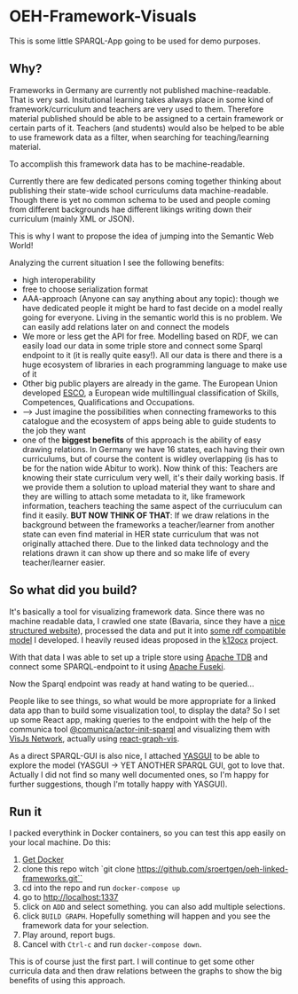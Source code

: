 # OEH-Framework-Visuals

This is some little SPARQL-App going to be used for demo purposes. 

## Why?

Frameworks in Germany are currently not published machine-readable. That is very sad. Insitutional learning takes always place in some kind of framework/curriculum and teachers are very used to them. Therefore material published should be able to be assigned to a certain framework or certain parts of it. Teachers (and students) would also be helped to be able to use framework data as a filter, when searching for teaching/learning material.

To accomplish this framework data has to be machine-readable.

Currently there are few dedicated persons coming together thinking about publishing their state-wide school curriculums data machine-readable. Though there is yet no common schema to be used and people coming from different backgrounds hae different likings writing down their curriculum (mainly XML or JSON).

This is why I want to propose the idea of jumping into the Semantic Web World!

Analyzing the current situation I see the following benefits:

- high interoperability
- free to choose serialization format
- AAA-approach (Anyone can say anything about any topic): though we have dedicated people it might be hard to fast decide on a model really going for everyone. Living in the semantic world this is no problem. We can easily add relations later on and connect the models
- We more or less get the API for free. Modelling based on RDF, we can easily load our data in some triple store and connect some Sparql endpoint to it (it is really quite easy!). All our data is there and there is a huge ecosystem of libraries in each programming language to make use of it
- Other big public players are already in the game. The European Union developed [ESCO](https://ec.europa.eu/esco/portal/home), a European wide multillingual classification of Skills, Competences, Qualifications and Occupations.
- --> Just imagine the possibilities when connecting frameworks to this catalogue and the ecosystem of apps being able to guide students to the job they want
- one of the **biggest benefits** of this approach is the ability of easy drawing relations. In Germany we have 16 states, each having their own curriculums, but of course the content is widley overlapping (is has to be for the nation wide Abitur to work). Now think of this: Teachers are knowing their state curriculum very well, it's their daily working basis. If we provide them a solution to upload material they want to share and they are willing to attach some metadata to it, like framework information, teachers teaching the same aspect of the curriuculum can find it easily. **BUT NOW THINK OF THAT**: If we draw relations in the background between the frameworks a teacher/learner from another state can even find material  in HER state curriculum that was not originally attached there. Due to the linked data technology and the relations drawn it can show up there and so make life of every teacher/learner easier.


## So what did you build?

It's basically a tool for visualizing framework data.
Since there was no machine readable data, I crawled one state (Bavaria, since they have a [nice structured website](https://www.lehrplanplus.bayern.de/)), processed the data and put it into [some rdf compatible model](https://sroertgen.github.io/oeh-framework-bayern/) I developed. I heavily reused ideas proposed in the [k12ocx](https://k12ocx.github.io/k12ocx-specs/) project.

With that data I was able to set up a triple store using [Apache TDB](https://jena.apache.org/documentation/tdb/) and connect some SPARQL-endpoint to it using [Apache Fuseki](https://jena.apache.org/documentation/fuseki2/).

Now the Sparql endpoint was ready at hand wating to be queried...

People like to see things, so what would be more appropriate for a linked data app than to build some visualization tool, to display the data? So I set up some React app, making queries to the endpoint with the help of the communica tool [@comunica/actor-init-sparql](https://www.npmjs.com/package/@comunica/actor-init-sparql) and visualizing them with [VisJs Network](https://visjs.github.io/vis-network/docs/network/), actually using [react-graph-vis](https://github.com/crubier/react-graph-vis#readme).

As a direct SPARQL-GUI is also nice, I attached [YASGUI](https://triply.cc/docs/yasgui-api#using-yasgui-in-react) to be able to explore the model (YASGUI -> YET ANOTHER SPARQL GUI, got to love that. Actually I did not find so many well documented ones, so I'm happy for further suggestions, though I'm totally happy with YASGUI).

## Run it

I packed everythink in Docker containers, so you can test this app easily on your local machine. Do this:

1. [Get Docker](https://docs.docker.com/get-docker/)
1. clone this repo witch `git clone https://github.com/sroertgen/oeh-linked-frameworks.git``
1. cd into the repo and run `docker-compose up`
1. go to <http://localhost:1337>
1. click on `ADD` and select something. you can also add multiple selections.
1. click `BUILD GRAPH`. Hopefully something will happen and you see the framework data for your selection.
1. Play around, report bugs.
1. Cancel with `Ctrl-c` and run `docker-compose down`.

This is of course just the first part. I will continue to get some other curricula data and then draw relations between the graphs to show the big benefits of using this approach.


